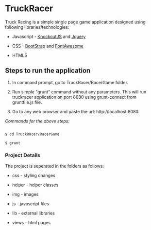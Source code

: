 # TruckRacer

Truck Racing is a simple single page game application designed using following libraries/technologies:

- Javascript - [KnockoutJS] and [Jquery]

- CSS - [BootStrap] and [FontAwesome]

- HTML5



## Steps to run the application

1) In command prompt, go to TruckRacer/RacerGame folder.

2) Run simple "grunt" command without any parameters. This will run truckracer application on port 8080 using grunt-connect from gruntfile.js file.

3) Go to any web browser and paste the url: http://localhost:8080.



*Commands for the above steps:*

```sh

$ cd TruckRacer/RacerGame

$ grunt
```



### Project Details
The project is seperated in the folders as follows:

- css - styling changes 

- helper - helper classes

- img - images

- js - javascript files

- lib - external libraries

- views - html pages

 

[JQuery]: <http://jquery.com>
 
[KnockoutJS]: <http://knockoutjs.com/>
 
[Bootstrap]: <http://getbootstrap.com/>
 
[FontAwesome]: <http://fontawesome.io/>
